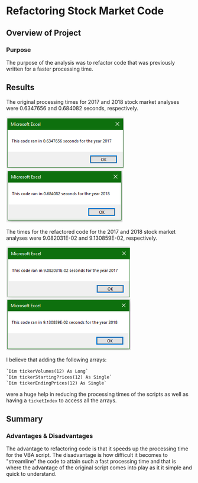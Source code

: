 # Refactoring Stock Market Code

## Overview of Project

### Purpose
The purpose of the analysis was to refactor code that was previously written for a faster processing time.

## Results
The original processing times for 2017 and 2018 stock market analyses were 0.6347656 and 0.684082 seconds, respectively. 

![VBA_Challenge_2017](https://github.com/rsando06/stocks-analysis/blob/main/Resources/VBA_Challenge_2017.png?raw=true)
![VBA_Challenge_2018](https://github.com/rsando06/stocks-analysis/blob/main/Resources/VBA_Challenge_2018.png?raw=true)

The times for the refactored code for the 2017 and 2018 stock market analyses were 9.082031E-02 and 9.130859E-02, respectively. 

![VBA_Challenge_2017_Refactor](https://github.com/rsando06/stocks-analysis/blob/main/Resources/VBA_Challenge_2017_Refactor.png?raw=true)
![VBA_Challenge_2018_Refactor](https://github.com/rsando06/stocks-analysis/blob/main/Resources/VBA_Challenge_2018_Refactor.png?raw=true)

I believe that adding the following arrays:

    `Dim tickerVolumes(12) As Long`
    `Dim tickerStartingPrices(12) As Single`
    `Dim tickerEndingPrices(12) As Single`
    
were a huge help in reducing the processing times of the scripts as well as having a `ticketIndex` to access all the arrays.

## Summary

### Advantages & Disadvantages
The advantage to refactoring code is that it speeds up the processing time for the VBA script. The disadvantage is how difficult it becomes to "streamline" the code to attain such a fast processing time and that is where the advantage of the original script comes into play as it it simple and quick to understand.
